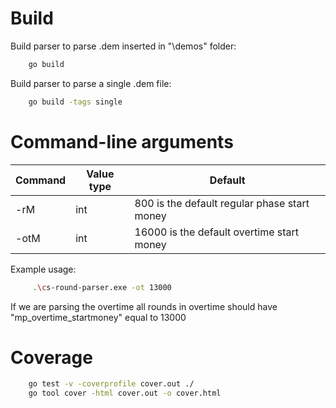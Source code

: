 # Build
Build parser to parse .dem inserted in "\demos" folder:
```sh
    go build
```

Build parser to parse a single .dem file:
```sh
    go build -tags single
```

# Command-line arguments

| Command | Value type | Default |
|---|---|---|
| -rM | int | 800 is the default regular phase start money |
| -otM | int | 16000 is the default overtime start money |

Example usage:
```sh
     .\cs-round-parser.exe -ot 13000
```

If we are parsing the overtime all rounds in overtime should have "mp_overtime_startmoney" equal to 13000


# Coverage

```sh
    go test -v -coverprofile cover.out ./
    go tool cover -html cover.out -o cover.html
```

